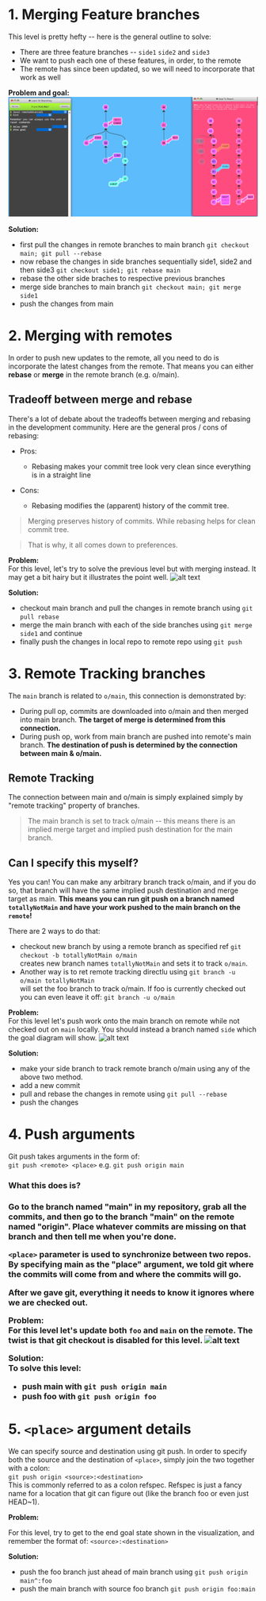 # 1. Merging Feature branches
This level is pretty hefty -- here is the general outline to solve:

- There are three feature branches -- ```side1``` ```side2``` and ```side3```
- We want to push each one of these features, in order, to the remote
- The remote has since been updated, so we will need to incorporate that work as well

**Problem and goal:**<br>
![alt text](./images/pushmainprob.png)


**Solution:**<br>
- first pull the changes in remote branches to main branch ```git checkout main; git pull --rebase```
- now rebase the changes in side branches sequentially side1, side2 and then side3
```git checkout side1; git rebase main```
- rebase the other side braches to respective previous branches
- merge side branches to main branch ```git checkout main; git merge side1```
- push the changes from main

# 2. Merging with remotes
In order to push new updates to the remote, all you need to do is incorporate the latest changes from the remote. That means you can either **rebase** or **merge** in the remote branch (e.g. o/main).

<h2> Tradeoff between merge and rebase</h2>
There's a lot of debate about the tradeoffs between merging and rebasing in the development community. Here are the general pros / cons of rebasing:

- Pros:

    - Rebasing makes your commit tree look very clean since everything is in a straight line
- Cons:

    - Rebasing modifies the (apparent) history of the commit tree.


>Merging preserves history of commits. While rebasing helps for clean commit tree.

>That is why, it all comes down to preferences.

**Problem:**<br>
For this level, let's try to solve the previous level but with merging instead. It may get a bit hairy but it illustrates the point well.
![alt text](./images/mergingprob.png)

**Solution:**<br>
- checkout main branch and pull the changes in remote branch using ```git pull rebase```
- merge the main branch with each of the side branches using ```git merge side1``` and continue
- finally push the changes in local repo to remote repo using ```git push```

# 3. Remote Tracking branches
The ```main``` branch is related to ```o/main```, this connection is demonstrated by:
- During pull op, commits are downloaded into o/main and then merged into main branch. **The target of merge is determined from this connection.**
- During push op, work from main branch are pushed into remote's main branch. **The destination of push is determined by the connection between main & o/main.**
<h2>Remote Tracking</h2>

The connection between main and o/main is simply explained simply by "remote tracking" property of branches.

>The main branch is set to track o/main -- this means there is an implied merge target and implied push destination for the main branch.


<h2>Can I specify this myself?</h2>

Yes you can! You can make any arbitrary branch track o/main, and if you do so, that branch will have the same implied push destination and merge target as main. **This means you can run git push on a branch named ```totallyNotMain``` and have your work pushed to the main branch on the ```remote```!**
<br>

There are 2 ways to do that:
- checkout new branch by using a remote branch as specified ref
```git checkout -b totallyNotMain o/main``` <br>
creates new branch names ```totallyNotMain``` and sets it to track ```o/main```.
- Another way is to ret remote tracking directlu using ```git branch -u o/main totallyNotMain``` <br>
will set the foo branch to track o/main. If foo is currently checked out you can even leave it off:
```git branch -u o/main```


**Problem:**<br>
For this level let's push work onto the main branch on remote while not checked out on ```main``` locally. You should instead a branch named ```side``` which the goal diagram will show.
![alt text](./images/remotetrackingprob.png)

**Solution:**<br>
- make your side branch to track remote branch o/main using any of the above two method.
- add a new commit
- pull and rebase the changes in remote using ```git pull --rebase```
- push the changes


# 4. Push arguments
Git push takes arguments in the form of:<br>
```git push <remote> <place>``` e.g. 
```git push origin main```
<br>
<h3>What this does is?<h3/>

Go to the branch named "main" in my repository, grab all the commits, and then go to the branch "main" on the remote named "origin". Place whatever commits are missing on that branch and then tell me when you're done.
<br>

```<place>``` parameter is used to synchronize between two repos. By specifying main as the "place" argument, we told git where the commits will come from and where the commits will go.

After we gave git, everything it needs to know it ignores where we are checked out. 

**Problem:**<br>
For this level let's update both ```foo``` and ```main``` on the remote. The twist is that git checkout is disabled for this level.
![alt text](./images/pushargsprob.png)

**Solution:**<br>
To solve this level:
- push main with ```git push origin main```
- push foo with ```git push origin foo```

# 5. ```<place>``` argument details
We can specify source and destination using git push. In order to specify both the source and the destination of ```<place>```, simply join the two together with a colon:<br>
```git push origin <source>:<destination>```
<br>
This is commonly referred to as a colon refspec. Refspec is just a fancy name for a location that git can figure out (like the branch foo or even just HEAD~1).

**Problem:**<br>

For this level, try to get to the end goal state shown in the visualization, and remember the format of:
```<source>:<destination>```


**Solution:**<br>
- push the foo branch just ahead of main branch using ```git push origin main^:foo```
- push the main branch with source foo branch
```git push origin foo:main```

